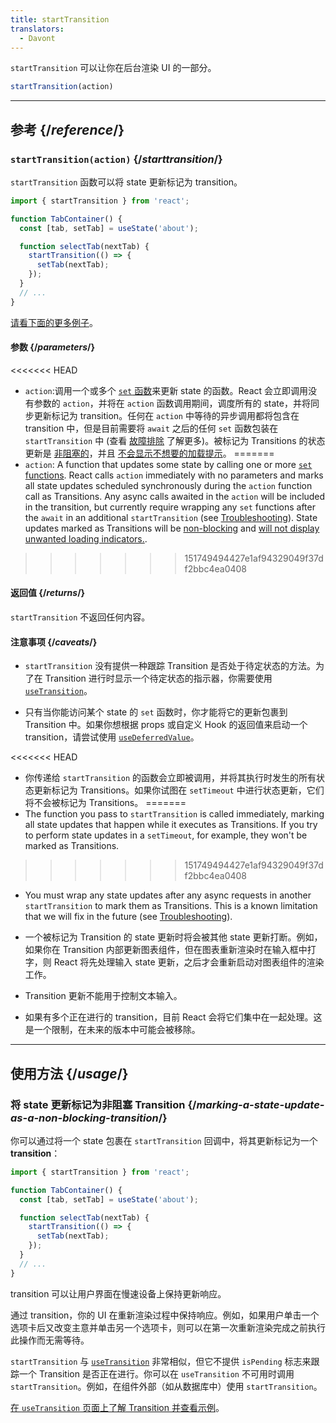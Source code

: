 ```yaml
---
title: startTransition
translators:
  - Davont
---
```


<Intro>

`startTransition` 可以让你在后台渲染 UI 的一部分。

```js
startTransition(action)
```

</Intro>

<InlineToc />

---

## 参考 {/*reference*/}

### `startTransition(action)` {/*starttransition*/}

`startTransition` 函数可以将 state 更新标记为 transition。

```js {7,9}
import { startTransition } from 'react';

function TabContainer() {
  const [tab, setTab] = useState('about');

  function selectTab(nextTab) {
    startTransition(() => {
      setTab(nextTab);
    });
  }
  // ...
}
```

[请看下面的更多例子](#usage)。

#### 参数 {/*parameters*/}

<<<<<<< HEAD
* `action`:调用一个或多个 [`set` 函数](/reference/react/useState#setstate)来更新 state 的函数。React 会立即调用没有参数的 `action`，并将在 `action` 函数调用期间，调度所有的 state，并将同步更新标记为 transition。任何在 `action` 中等待的异步调用都将包含在 transition 中，但是目前需要将 `await` 之后的任何 `set` 函数包装在 `startTransition` 中 (查看 [故障排除](#react-doesnt-treat-my-state-update-after-await-as-a-transition) 了解更多)。被标记为 Transitions 的状态更新是 [非阻塞的](#marking-a-state-update-as-a-non-blocking-transition)，并且 [不会显示不想要的加载提示](#preventing-unwanted-loading-indicators)。
=======
* `action`: A function that updates some state by calling one or more [`set` functions](/reference/react/useState#setstate). React calls `action` immediately with no parameters and marks all state updates scheduled synchronously during the `action` function call as Transitions. Any async calls awaited in the `action` will be included in the transition, but currently require wrapping any `set` functions after the `await` in an additional `startTransition` (see [Troubleshooting](/reference/react/useTransition#react-doesnt-treat-my-state-update-after-await-as-a-transition)). State updates marked as Transitions will be [non-blocking](#marking-a-state-update-as-a-non-blocking-transition) and [will not display unwanted loading indicators.](/reference/react/useTransition#preventing-unwanted-loading-indicators).
>>>>>>> 151749494427e1af94329049f37df2bbc4ea0408

#### 返回值 {/*returns*/}

`startTransition` 不返回任何内容。

#### 注意事项 {/*caveats*/}

* `startTransition` 没有提供一种跟踪 Transition 是否处于待定状态的方法。为了在 Transition 进行时显示一个待定状态的指示器，你需要使用 [`useTransition`](/reference/react/useTransition)。

* 只有当你能访问某个 state 的 `set` 函数时，你才能将它的更新包裹到 Transition 中。如果你想根据 props 或自定义 Hook 的返回值来启动一个 transition，请尝试使用 [`useDeferredValue`](/reference/react/useDeferredValue)。

<<<<<<< HEAD
* 你传递给 `startTransition` 的函数会立即被调用，并将其执行时发生的所有状态更新标记为 Transitions。如果你试图在 `setTimeout` 中进行状态更新，它们将不会被标记为 Transitions。
=======
* The function you pass to `startTransition` is called immediately, marking all state updates that happen while it executes as Transitions. If you try to perform state updates in a `setTimeout`, for example, they won't be marked as Transitions.
>>>>>>> 151749494427e1af94329049f37df2bbc4ea0408

* You must wrap any state updates after any async requests in another `startTransition` to mark them as Transitions. This is a known limitation that we will fix in the future (see [Troubleshooting](/reference/react/useTransition#react-doesnt-treat-my-state-update-after-await-as-a-transition)).

* 一个被标记为 Transition 的 state 更新时将会被其他 state 更新打断。例如，如果你在 Transition 内部更新图表组件，但在图表重新渲染时在输入框中打字，则 React 将先处理输入 state 更新，之后才会重新启动对图表组件的渲染工作。

* Transition 更新不能用于控制文本输入。

* 如果有多个正在进行的 transition，目前 React 会将它们集中在一起处理。这是一个限制，在未来的版本中可能会被移除。

---

## 使用方法 {/*usage*/}

### 将 state 更新标记为非阻塞 Transition {/*marking-a-state-update-as-a-non-blocking-transition*/}

你可以通过将一个 state 包裹在 `startTransition` 回调中，将其更新标记为一个 **transition**：

```js {7,9}
import { startTransition } from 'react';

function TabContainer() {
  const [tab, setTab] = useState('about');

  function selectTab(nextTab) {
    startTransition(() => {
      setTab(nextTab);
    });
  }
  // ...
}
```

transition 可以让用户界面在慢速设备上保持更新响应。

通过 transition，你的 UI 在重新渲染过程中保持响应。例如，如果用户单击一个选项卡后又改变主意并单击另一个选项卡，则可以在第一次重新渲染完成之前执行此操作而无需等待。

<Note>

`startTransition` 与 [`useTransition`](/reference/react/useTransition) 非常相似，但它不提供 `isPending` 标志来跟踪一个 Transition 是否正在进行。你可以在 `useTransition` 不可用时调用 `startTransition`。例如，在组件外部（如从数据库中）使用 `startTransition`。

[在 `useTransition` 页面上了解 Transition 并查看示例](/reference/react/useTransition)。

</Note>
